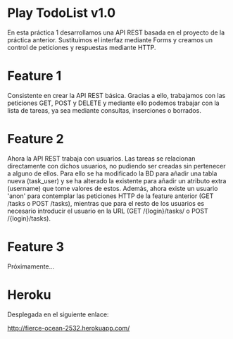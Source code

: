 # Play TodoList v1.0

En esta práctica 1 desarrollamos una API REST basada en el proyecto de la práctica anterior. Sustituimos el interfaz mediante Forms y creamos un control de peticiones y respuestas mediante HTTP.

# Feature 1

Consistente en crear la API REST básica. Gracias a ello, trabajamos con las peticiones GET, POST y DELETE y mediante ello podemos trabajar con la lista de tareas, ya sea mediante consultas, inserciones o borrados.

# Feature 2

Ahora la API REST trabaja con usuarios. Las tareas se relacionan directamente con dichos usuarios, no pudiendo ser creadas sin pertenecer a alguno de ellos. Para ello se ha modificado la BD para añadir una tabla nueva (task_user) y se ha alterado la existente para añadir un atributo extra (username) que tome valores de estos. Además, ahora existe un usuario 'anon' para contemplar las peticiones HTTP de la feature anterior (GET /tasks o POST /tasks), mientras que para el resto de los usuarios es necesario introducir el usuario en la URL (GET /{login}/tasks/ o POST /{login}/tasks).

# Feature 3

Próximamente...

# Heroku

Desplegada en el siguiente enlace:

http://fierce-ocean-2532.herokuapp.com/